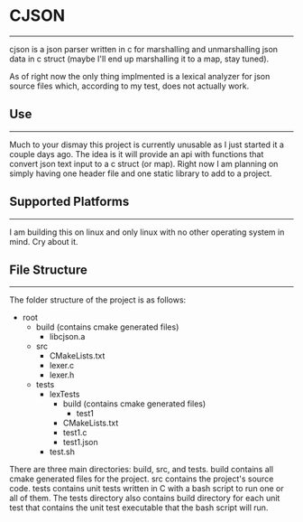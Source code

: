 # CJSON

---

cjson is a json parser written in c for marshalling and unmarshalling json data in c struct (maybe I'll end up marshalling it to a map, stay tuned).

As of right now the only thing implmented is a lexical analyzer for json source files which, according to my test, does not actually work.


## Use

---

Much to your dismay this project is currently unusable as I just started it a couple days ago. The idea is it will provide an
api with functions that convert json text input to a c struct (or map). Right now I am planning on simply having one header
file and one static library to add to a project.

## Supported Platforms

---

I am building this on linux and only linux with no other operating system in mind. Cry about it.


## File Structure
---

The folder structure of the project is as follows:

- root
  - build (contains cmake generated files)
    - libcjson.a
  - src
    - CMakeLists.txt
    - lexer.c
    - lexer.h
  - tests
    - lexTests
      - build (contains cmake generated files)
        - test1
      - CMakeLists.txt
      - test1.c
      - test1.json
    - test.sh

There are three main directories: build, src, and tests. build contains all cmake generated files for the
project. src contains the project's source code. tests contains unit tests written in C with a bash script
to run one or all of them. The tests directory also contains build directory for each unit test that contains
the unit test executable that the bash script will run.
